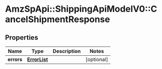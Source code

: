 # AmzSpApi::ShippingApiModelV0::CancelShipmentResponse

## Properties
Name | Type | Description | Notes
------------ | ------------- | ------------- | -------------
**errors** | [**ErrorList**](ErrorList.md) |  | [optional] 

